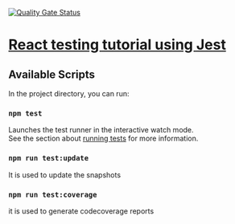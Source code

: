 [![Quality Gate Status](https://sonarcloud.io/api/project_badges/measure?project=victorJefferson_test-tutorial&metric=alert_status)](https://sonarcloud.io/summary/new_code?id=victorJefferson_test-tutorial)

# [React testing tutorial using Jest](https://reactgo.com/react-testing-tutorial-jest/)



## Available Scripts

In the project directory, you can run:


### `npm test`

Launches the test runner in the interactive watch mode.<br>
See the section about [running tests](https://facebook.github.io/create-react-app/docs/running-tests) for more information.



### `npm run test:update`

It is used to update the snapshots

### `npm run test:coverage`

it is used to generate  codecoverage reports
